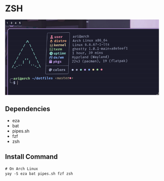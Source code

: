 # ZSH
![zsh](../README-DEPENDENCIES/zsh-fastfetch.png)

## Dependencies

- eza
- bat
- pipes.sh 
- fzf
- zsh

## Install Command
```
# On Arch Linux
yay -S eza bat pipes.sh fzf zsh
```
